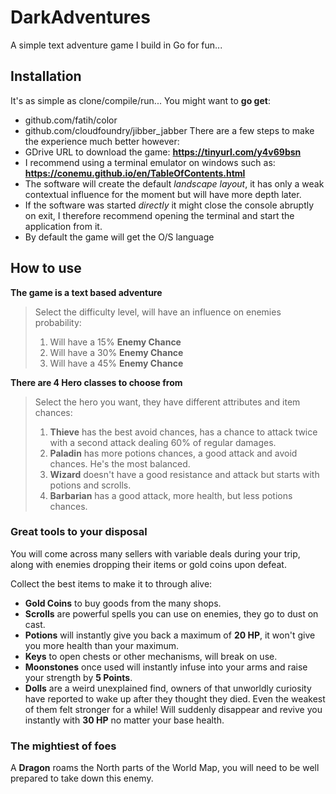 # DarkAdventures
A simple text adventure game I build in Go for fun...

## Installation
It's as simple as clone/compile/run...
You might want to **go get**:
 - github.com/fatih/color
 - github.com/cloudfoundry/jibber_jabber
There are a few steps to make the experience much better however:
 - GDrive URL to download the game:
 **https://tinyurl.com/y4v69bsn**
 - I recommend using a terminal emulator on windows such as: 
 **https://conemu.github.io/en/TableOfContents.html**
 - The software will create the default *landscape layout*, it has only a weak contextual influence for the moment but will have more depth later.
 - If the software was started *directly* it might close the console abruptly on exit, I therefore recommend opening the terminal and start the application from it.
 - By default the game will get the O/S language

## How to use

**The game is a text based adventure**

> Select the difficulty level, will have an influence on enemies probability:
>  1. Will have a 15% **Enemy Chance**
>  2. Will have a 30% **Enemy Chance**
>  3. Will have a 45% **Enemy Chance**

**There are 4 Hero classes to choose from**

> Select the hero you want, they have different attributes and item chances:
>  1. **Thieve** has the best avoid chances, has a chance to attack twice with a second attack dealing 60% of regular damages.
>  2. **Paladin** has more potions chances, a good attack and avoid chances. He's the most balanced.
>  3. **Wizard** doesn't have a good resistance and attack but starts with potions and scrolls.
>   4. **Barbarian** has a good attack, more health, but less potions chances.

### Great tools to your disposal

You will come across many sellers with variable deals during your trip, along with enemies dropping their items or gold coins upon defeat.

Collect the best items to make it to through alive:

- **Gold Coins** to buy goods from the many shops.
- **Scrolls** are powerful spells you can use on enemies, they go to dust on cast.
- **Potions** will instantly give you back a maximum of **20 HP**, it won't give you more health than your maximum.
- **Keys** to open chests or other mechanisms, will break on use.
- **Moonstones** once used will instantly infuse into your arms and raise your strength by **5 Points**.
- **Dolls** are a weird unexplained find, owners of that unworldly curiosity have reported to wake up after they thought they died. Even the weakest of them felt stronger for a while! Will suddenly disappear and revive you instantly with **30 HP** no matter your base health.

### The mightiest of foes

A **Dragon** roams the North parts of the World Map, you will need to be well prepared to take down this enemy.